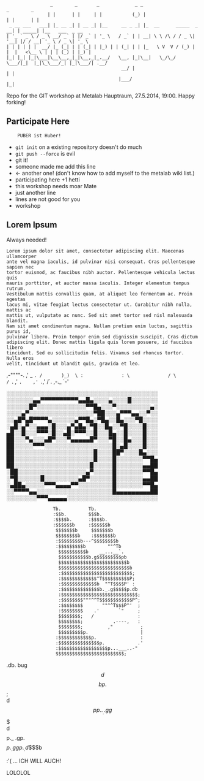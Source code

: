 ```
                _        _       _             _ _                        _        _
               | |      | |     | |           (_) |                      | |      | |
 _ __ ___   ___| |_ __ _| | __ _| |__     __ _ _| |_  __      _____  _ __| | _____| |__   ___  _ __
| '_ ` _ \ / _ \ __/ _` | |/ _` | '_ \   / _` | | __| \ \ /\ / / _ \| '__| |/ / __| '_ \ / _ \| '_ \
| | | | | |  __/ |_ (_| | | (_| | |_) | | (_| | | |_   \ V  V / (_) | |  |   <\__ \ | | | (_) | |_) |
|_| |_| |_|\___|\__\__,_|_|\__,_|_.__/   \__, |_|\__|   \_/\_/ \___/|_|  |_|\_\___/_| |_|\___/| .__/
                                          __/ |                                               | |
                                         |___/                                                |_|
```

Repo for the GIT workshop at Metalab Hauptraum, 27.5.2014, 19:00. Happy forking!

Participate Here
----------------

        PUBER ist Huber!


* `git init` on a existing repository doesn't do much
* `git push --force` is evil
* git it!
* someone made me add this line
* <- another one! (don't know how to add myself to the metalab wiki list.)
* participating here +1 hetti
* this workshop needs moar Mate
* just another line
* lines are not good for you
* workshop


Lorem Ipsum
-----------

Always needed!

    Lorem ipsum dolor sit amet, consectetur adipiscing elit. Maecenas ullamcorper
    ante vel magna iaculis, id pulvinar nisi consequat. Cras pellentesque sapien nec
    tortor euismod, ac faucibus nibh auctor. Pellentesque vehicula lectus quis
    mauris porttitor, et auctor massa iaculis. Integer elementum tempus rutrum.
    Vestibulum mattis convallis quam, at aliquet leo fermentum ac. Proin egestas
    lacus mi, vitae feugiat lectus consectetur ut. Curabitur nibh nulla, mattis ac
    mattis ut, vulputate ac nunc. Sed sit amet tortor sed nisl malesuada blandit.
    Nam sit amet condimentum magna. Nullam pretium enim luctus, sagittis purus id,
    pulvinar libero. Proin tempor enim sed dignissim suscipit. Cras dictum
    adipiscing elit. Donec mattis ligula quis lorem posuere, id faucibus libero
    tincidunt. Sed eu sollicitudin felis. Vivamus sed rhoncus tortor. Nulla eros
    velit, tincidunt ut blandit quis, gravida et leo.

   ,-""""-.
   ,'      _ `.
  /       )_)  \
 :              :
 \              /
  \            /
   `.        ,'
     `.    ,'
       `.,'
        /\`.   ,-._
            `-'

░░░░░░░░░░░░░░░░░░░░░░░░░░░░░░░░░░░░░░░░
░░░░░░░▄▄▀▀▀▀▀▀▀▀▀▀▄▄█▄░░░░▄░░░░█░░░░░░░
░░░░░░█▀░░░░░░░░░░░░░▀▀█▄░░░▀░░░░░░░░░▄░
░░░░▄▀░░░░░░░░░░░░░░░░░▀██░░░▄▀▀▀▄▄░░▀░░
░░▄█▀▄█▀▀▀▀▄░░░░░░▄▀▀█▄░▀█▄░░█▄░░░▀█░░░░
░▄█░▄▀░░▄▄▄░█░░░▄▀▄█▄░▀█░░█▄░░▀█░░░░█░░░
▄█░░█░░░▀▀▀░█░░▄█░▀▀▀░░█░░░█▄░░█░░░░█░░░
██░░░▀▄░░░▄█▀░░░▀▄▄▄▄▄█▀░░░▀█░░█▄░░░█░░░
██░░░░░▀▀▀░░░░░░░░░░░░░░░░░░█░▄█░░░░█░░░
██░░░░░░░░░░░░░░░░░░░░░█░░░░██▀░░░░█▄░░░
██░░░░░░░░░░░░░░░░░░░░░█░░░░█░░░░░░░▀▀█▄
██░░░░░░░░░░░░░░░░░░░░█░░░░░█░░░░░░░▄▄██
░██░░░░░░░░░░░░░░░░░░▄▀░░░░░█░░░░░░░▀▀█▄
░▀█░░░░░░█░░░░░░░░░▄█▀░░░░░░█░░░░░░░▄▄██
░▄██▄░░░░░▀▀▀▄▄▄▄▀▀░░░░░░░░░█░░░░░░░▀▀█▄
░░▀▀▀▀▄▄░░░░░░░░░░░░░░░░░░░░█▄▄▄▄▄▄▄▄▄██
░░░░░░░░▀▀▀▄▄▄▄▄░░░░░░░░░░░░░░░░░░░░░░░░


                     Tb.          Tb.                                
                     :$$b.        $$$b.                              
                     :$$$$b.      :$$$$b.                            
                     :$$$$$$b     :$$$$$$b                           
                      $$$$$$$b     $$$$$$$b                          
                      $$$$$$$$b    :$$$$$$$b                         
                      :$$$$$$$$b---^$$$$$$$$b                        
                      :$$$$$$$$$b        ""^Tb                       
                       $$$$$$$$$$b    __...__`.                      
                       $$$$$$$$$$$b.g$$$$$$$$$pb                     
                       $$$$$$$$$$$$$$$$$$$$$$$$$b                    
                       $$$$$$$$$$$$$$$$$$$$$$$$$$b                   
                       :$$$$$$$$$$$$$$$$$$$$$$$$$$;                  
                       :$$$$$$$$$$$$$^T$$$$$$$$$$P;                  
                       :$$$$$$$$$$$$$b  "^T$$$$P' :                  
                       :$$$$$$$$$$$$$$b._.g$$$$$p.db                 
                       :$$$$$$$$$$$$$$$$$$$$$$$$$$$$;                
                       :$$$$$$$$"""^^T$$$$$$$$$$$$P^;                
                       :$$$$$$$$       ""^^T$$$P^'  ;                
                       :$$$$$$$$    .'       `"     ;                
                       $$$$$$$$;   /                :                
                       $$$$$$$$;           .----,   :                
                       $$$$$$$$;         ,"          ;               
                       $$$$$$$$$p.                   |               
                      :$$$$$$$$$$$$p.                :               
                      :$$$$$$$$$$$$$$$p.            .'               
                      :$$$$$$$$$$$$$$$$$$p...___..-"                 
                      $$$$$$$$$$$$$$$$$$$$$$$$$;                     
   .db.          bug  $$$$$$$$$$$$$$$$$$$$$$$$$$                     
  d$$$$bp.            $$$$$$$$$$$$$$$$$$$$$$$$$$;                    
 d$$$$$$$$$$pp..__..gg$$$$$$$$$$$$$$$$$$$$$$$$$$$                    
d$$$$$$$$$$$$$$$$$$$$$$$$$$$$$$$$$$$$$$$$$$$$$$$$p._            .gp. 
$$$$$$$$$$$$$$$$$$$$$$$$$$$$$$$$$$$$$$$$$$$$$$$$$$$$$p._.ggp._.d$$$$b


:'( ... ICH WILL AUCH!


LOLOLOL
